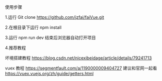 使用步骤

1.运行 Git clone https://github.com/jzfai/faiVue.git

2.在根目录下运行 npm  install    

3.运行 npm run dev 结束后浏览器自动打开项目

4.推荐教程 

 坏境搭建教程
 https://blog.csdn.net/nicexibeidage/article/details/79241713

vuex 教程
 https://segmentfault.com/a/1190000009404727
 建议和官网一起看
 https://vuex.vuejs.org/zh/guide/getters.html
